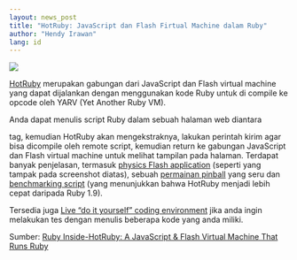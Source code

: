 ```yaml
---
layout: news_post
title: "HotRuby: JavaScript dan Flash Firtual Machine dalam Ruby"
author: "Hendy Irawan"
lang: id
---
```


![](http://farm4.static.flickr.com/3143/2365756846_de8c743a45_o.jpg)

[HotRuby][1] merupakan gabungan dari JavaScript dan Flash virtual
machine yang dapat dijalankan dengan menggunakan kode Ruby untuk di
compile ke opcode oleh YARV (Yet Another Ruby VM).

Anda dapat menulis script Ruby dalam sebuah halaman web diantara <script
type="text/ruby"> .. </script>

 tag, kemudian HotRuby akan mengekstraknya, lakukan perintah kirim agar
bisa dicompile oleh remote script, kemudian return ke gabungan
JavaScript dan Flash virtual machine untuk melihat tampilan pada
halaman. Terdapat banyak penjelasan, termasuk [physics Flash
application][2] (seperti yang tampak pada screenshot diatas), sebuah
[permainan pinball][3] yang seru dan [benchmarking script][4] (yang
menunjukkan bahwa HotRuby menjadi lebih cepat daripada Ruby 1.9).

Tersedia juga [Live “do it yourself” coding environment][5] jika anda
ingin melakukan tes dengan menulis beberapa kode yang anda miliki.

Sumber: [Ruby Inside-HotRuby: A JavaScript &amp; Flash Virtual Machine
That Runs Ruby][6]



[1]: http://hotruby.accelart.jp/
[2]: http://hotruby.accelart.jp/test-web/Box2DFlashAS3.html
[3]: http://hotruby.accelart.jp/test-web/pinball.html
[4]: http://hotruby.accelart.jp/test-web/bm_loop_times.html
[5]: http://hotruby.accelart.jp/test-web/diy.html
[6]: http://www.rubyinside.com/hotruby-a-javascript-flash-virtual-machine-that-runs-ruby-821.html
